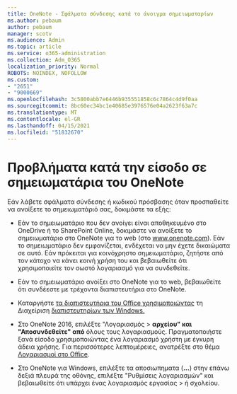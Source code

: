 ```yaml
---
title: OneNote - Σφάλματα σύνδεσης κατά το άνοιγμα σημειωματαρίων
ms.author: pebaum
author: pebaum
manager: scotv
ms.audience: Admin
ms.topic: article
ms.service: o365-administration
ms.collection: Adm_O365
localization_priority: Normal
ROBOTS: NOINDEX, NOFOLLOW
ms.custom:
- "2651"
- "9000669"
ms.openlocfilehash: 3c5800abb7e6446b935551858c6c7864c4d9f0aa
ms.sourcegitcommit: 8bc60ec34bc1e40685e3976576e04a2623f63a7c
ms.translationtype: MT
ms.contentlocale: el-GR
ms.lasthandoff: 04/15/2021
ms.locfileid: "51832670"
---
```

# <a name="issues-signing-in-to-onenote-notebooks"></a>Προβλήματα κατά την είσοδο σε σημειωματάρια του OneNote

Εάν λάβετε σφάλματα σύνδεσης ή κωδικού πρόσβασης όταν προσπαθείτε να ανοίξετε το σημειωματάριό σας, δοκιμάστε τα εξής:

- Εάν το σημειωματάριο που δεν ανοίγει είναι αποθηκευμένο στο OneDrive ή το SharePoint Online, δοκιμάστε να ανοίξετε το σημειωματάριο στο OneNote για το web (στο www.onenote.com). Εάν το σημειωματάριο δεν εμφανίζεται, ενδέχεται να μην έχετε δικαιώματα σε αυτό. Εάν πρόκειται για κοινόχρηστο σημειωματάριο, ζητήστε από τον κάτοχο να κάνει κοινή χρήση του και βεβαιωθείτε ότι χρησιμοποιείτε τον σωστό λογαριασμό για να συνδεθείτε.

- Εάν το σημειωματάριο ανοίξει στο OneNote για το web, βεβαιωθείτε ότι συνδέεστε με τρέχοντα διαπιστευτήρια στο OneNote. 

- Καταργήστε [τα διαπιστευτήρια του Office χρησιμοποιώντας](https://docs.microsoft.com/office/troubleshoot/error-messages/another-account-already-signed-in#step-3-clear-cached-credentials-on-the-computer) τη Διαχείριση [διαπιστευτηρίων των Windows.](https://support.microsoft.com/help/4026814/windows-accessing-credential-manager)

- Στο OneNote 2016, επιλέξτε "Λογαριασμός   >  **αρχείου" και** **"Αποσυνδεθείτε" από** όλους τους λογαριασμούς. Πραγματοποιήστε ξανά είσοδο χρησιμοποιώντας ένα λογαριασμό χρήστη με έγκυρη άδεια χρήσης. Για περισσότερες λεπτομέρειες, ανατρέξτε στο θέμα [Λογαριασμοί στο Office](https://support.office.com/article/accounts-in-office-628ea040-f265-49de-b986-be09c3ebf8a9).

- Στο OneNote για Windows, επιλέξτε τα αποσιωπηματα (**...**) στην επάνω δεξιά πλευρά της οθόνης, επιλέξτε "Ρυθμίσεις λογαριασμών" και βεβαιωθείτε ότι υπάρχει ένας λογαριασμός εργασίας   >  ή σχολείου.